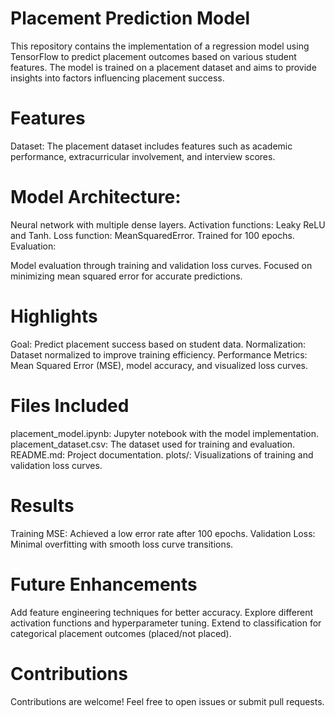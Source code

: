 # Placement Prediction Model

This repository contains the implementation of a regression model using TensorFlow to predict placement outcomes based on various student features. The model is trained on a placement dataset and aims to provide insights into factors influencing placement success.

# Features
Dataset: The placement dataset includes features such as academic performance, extracurricular involvement, and interview scores.

# Model Architecture:

Neural network with multiple dense layers.
Activation functions: Leaky ReLU and Tanh.
Loss function: MeanSquaredError.
Trained for 100 epochs.
Evaluation:

Model evaluation through training and validation loss curves.
Focused on minimizing mean squared error for accurate predictions.

# Highlights
Goal: Predict placement success based on student data.
Normalization: Dataset normalized to improve training efficiency.
Performance Metrics: Mean Squared Error (MSE), model accuracy, and visualized loss curves.

# Files Included
placement_model.ipynb: Jupyter notebook with the model implementation.
placement_dataset.csv: The dataset used for training and evaluation.
README.md: Project documentation.
plots/: Visualizations of training and validation loss curves.


# Results
Training MSE: Achieved a low error rate after 100 epochs.
Validation Loss: Minimal overfitting with smooth loss curve transitions.

# Future Enhancements
Add feature engineering techniques for better accuracy.
Explore different activation functions and hyperparameter tuning.
Extend to classification for categorical placement outcomes (placed/not placed).
# Contributions
Contributions are welcome! Feel free to open issues or submit pull requests.
